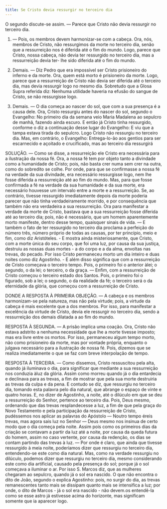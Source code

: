 ```yaml
---
title: Se Cristo devia ressurgir no terceiro dia
---
```


O segundo discute-se assim. — Parece que Cristo não devia ressurgir no terceiro dia.  

1. — Pois, os membros devem harmonizar-se com a cabeça. Ora, nós, membros de Cristo, não ressurgimos da morte no terceiro dia, senão que a ressurreição nos é diferida até o fim do mundo. Logo, parece que Cristo, nossa cabeça, não devia ter ressurgido no terceiro dia, mas a ressurreição devia ter- lhe sido diferida até o fim do mundo.  

2. Demais. — Diz Pedro que era impossível ser Cristo prisioneiro do inferno e da morte. Ora, quem está morto é prisioneiro da morte. Logo, parece que a ressurreição de Cristo não devia ser diferida até o terceiro dia, mas devia ressurgir logo no mesmo dia. Sobretudo que a Glosa Supra referida diz: Nenhuma utilidade haveria na efusão do sangue de Cristo, se não ressurgisse logo.  

3. Demais. — O dia começa ao nascer do sol, que com a sua presença é a causa dele. Ora, Cristo ressurgiu antes do nascer do sol, segundo o Evangelho: No primeiro dia da semana veio Maria Madalena ao sepulcro de manhã, fazendo ainda escuro. E então já Cristo tinha ressurgido, conforme o diz a continuação desse lugar do Evangelho: E viu que a tampa estava tirada do sepulcro. Logo Cristo não ressurgiu no terceiro dia.  Mas, em contrário, o Evangelho: Entrega-lo-ão aos gentios para ser escarnecido e açoitado e crucificado, mas ao terceiro dia ressurgirá  

SOLUÇÃO. — Como se disse, a ressurreição ele Cristo era necessária para a ilustração da nossa fé. Ora, a nossa fé tem por objeto tanto a divindade como a humanidade de Cristo; pois, não basta crer numa sem crer na outra, como do sobredito se colhe. Por onde, para que se confirmasse a nossa fé na verdade da sua divindade, era necessário ressurgisse logo, nem lhe fosse diferida a ressurreição até ao fim do mundo. Mas, para que fosse confirmada a fé na verdade da sua humanidade e da sua morte, era necessário houvesse um intervalo entre a morte e a ressurreição. Se, ao contrário, tivesse ressurgido imediatamente depois da morte poderia parecer que não tinha verdadeiramente morrido, e por consequência que também não era verdadeira a sua ressurreição. Ora para manifestar a verdade da morte de Cristo, bastava que a sua ressurreição fosse diferida até ao terceiro dia; pois, não é necessário, que um homem aparentemente morto manifeste, dentro desse tempo, quaisquer sinais de vida. — E também o fato de ter ressurgido no terceiro dia proclama a perfeição do número três, número próprio de todas as causas, por ter princípio, meio e fim, como diz Aristóteles. - E mostra ainda misteriosamente, que Cristo, com a morte única do seu corpo, que foi uma luz, por causa da sua justiça, destruiu as nossas duas mortes - a do corpo e a da alma, envoltas nas trevas, do pecado. Por isso Cristo permaneceu morto um dia inteiro e duas noites como diz Agostinho. - E além disso significa que com a ressurreição de Cristo começava o terceiro tempo. Pois, o primeiro foi o anterior àlei; o segundo, o da lei; o terceiro, o da graça. — Enfim, com a ressurreição de Cristo começou o terceiro estado dos Santos. Pois, o primeiro foi o figurado, sob a lei; o segundo, o da realidade da fé; o terceiro será o da eternidade da glória, que começou com a ressurreição de Cristo.  

DONDE A RESPOSTA À PRIMEIRA OBJEÇÃO. — A cabeça e os membros harmonizam-se pela natureza, mas não pela virtude; pois, a virtude da cabeça é mais excelente que a dos membros. Por isso, para manifestar a excelência da virtude de Cristo, devia ele ressurgir no terceiro dia, sendo a ressurreição dos demais dilatada a ao fim do mundo.  

RESPOSTA À SEGUNDA. — A prisão implica uma coação. Ora, Cristo não estava adstrito a nenhuma necessidade que lhe a morte tivesse imposto; mas era livre entre os mortos. Por isso, permaneceu algum tempo morto, não como prisioneiro da morte, mas por vontade própria, enquanto o julgava necessário para a ilustração de nossa fé. Pois, dizemos que se realiza imediatamente o que se faz com breve interpolação de tempo.  

RESPOSTA À TERCEIRA. — Como dissemos, Cristo ressuscitou pela alta, quando já iluminava o dia, para significar que mediante a sua ressurreição nos conduzia àluz da glória. Assim como morreu quando já o dia entardecia e declinava para as trevas, a fim de mostrar que pela sua morte destruiria as trevas da culpa e da pena. E contudo se diz, que ressurgiu no terceiro dia, tomando esta palavra pelo dia natural, que abrange o espaço de vinte e quatro horas. E, no dizer de Agostinho, a noite, até o dilúculo em que se deu a ressurreição do Senhor, pertence ao terceiro dia. Pois, Deus mesmo, ordenando que das trevas resplandecesse a luz, a fim de que pela graça do Novo Testamento e pela participação da ressurreição de Cristo, pudéssemos nos aplicar as palavras do Apóstolo — Noutro tempo éreis trevas, mas agora sais luz no Senhor — Deus mesmo nos insinua de certo modo que o dia começa pela noite. Assim pois como os primeiros dias da criação se contavam a partir da luz até a noite, por causa da queda futura do homem, assim no caso vertente, por causa da redenção, os dias se contam partindo das trevas à luz. — Por onde é claro, que ainda que tivesse ressurgido à meia noite, poderíamos dizer que ressurgiu no terceiro dia, entendendo-se este como dia natural. Mas, como na verdade ressurgiu no dilúculo, podemos dizer que ressurgiu no terceiro dia, mesmo considerando este como dia artificial, causado pela presença do sol; porque já o sol começava a iluminar o ar. Por isso S. Marcos diz, que as mulheres chegaram ao sepulcro, quando já o sol era nascido. O que não encontra o dito de João, segundo o explica Agostinho: pois, no surgir do dia, as trevas remanescentes tanto mais se dissipam quanto mais se intensifica a luz; por onde, o dito de Marcos - já o sol era nascido - não devem.os entendê-la como se esse astro já estivesse acima do horizonte, mas significam somente que ia aparecer logo.